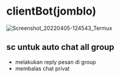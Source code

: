 # clientBot(jomblo)

![Screenshot_20220405-124543_Termux](https://user-images.githubusercontent.com/29997681/161695878-2231256b-1edb-44d0-bf0a-ef26002e78e3.jpg)




## sc untuk auto chat all group
* melakukan reply pesan di group
* membalas chat privat
